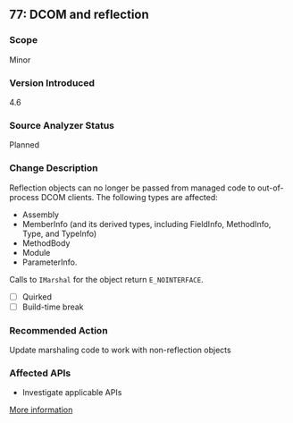 ## 77: DCOM and reflection

### Scope
Minor

### Version Introduced
4.6

### Source Analyzer Status
Planned

### Change Description
Reflection objects can no longer be passed from managed code to out-of-process DCOM clients. The following types are affected: 

- Assembly
- MemberInfo (and its derived types, including FieldInfo, MethodInfo, Type, and TypeInfo)
- MethodBody
- Module
- ParameterInfo. 

Calls to `IMarshal` for the object return `E_NOINTERFACE`.

- [ ] Quirked
- [ ] Build-time break

### Recommended Action
Update marshaling code to work with non-reflection objects

### Affected APIs
* Investigate applicable APIs

[More information](https://msdn.microsoft.com/en-us/library/dn833125(v=vs.110).aspx#Core)
